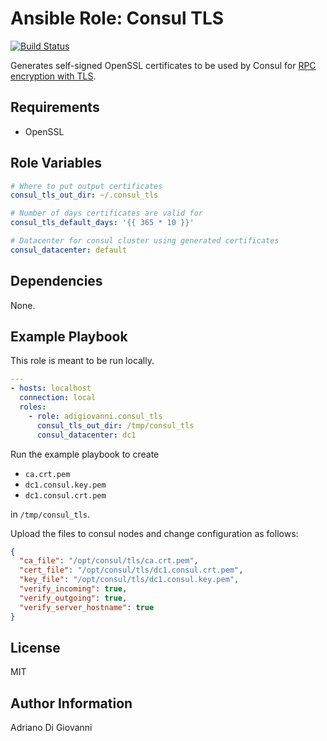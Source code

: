 # Ansible Role: Consul TLS

[![Build Status](https://travis-ci.org/adriano-di-giovanni/ansible-role-consul-tls.svg?branch=master)](https://travis-ci.org/adriano-di-giovanni/ansible-role-consul-tls)

Generates self-signed OpenSSL certificates to be used by Consul for [RPC encryption with TLS](https://www.consul.io/docs/agent/encryption.html).

## Requirements

* OpenSSL

## Role Variables

```yaml
# Where to put output certificates
consul_tls_out_dir: ~/.consul_tls

# Number of days certificates are valid for
consul_tls_default_days: '{{ 365 * 10 }}'

# Datacenter for consul cluster using generated certificates
consul_datacenter: default
```

## Dependencies

None.

## Example Playbook

This role is meant to be run locally.

```yaml
---
- hosts: localhost
  connection: local
  roles:
    - role: adigiovanni.consul_tls
      consul_tls_out_dir: /tmp/consul_tls
      consul_datacenter: dc1
```

Run the example playbook to create

* `ca.crt.pem`
* `dc1.consul.key.pem`
* `dc1.consul.crt.pem`

in `/tmp/consul_tls`.

Upload the files to consul nodes and change configuration as follows:

```json
{
  "ca_file": "/opt/consul/tls/ca.crt.pem",
  "cert_file": "/opt/consul/tls/dc1.consul.crt.pem",
  "key_file": "/opt/consul/tls/dc1.consul.key.pem",
  "verify_incoming": true,
  "verify_outgoing": true,
  "verify_server_hostname": true
}
```

## License

MIT

## Author Information

Adriano Di Giovanni
